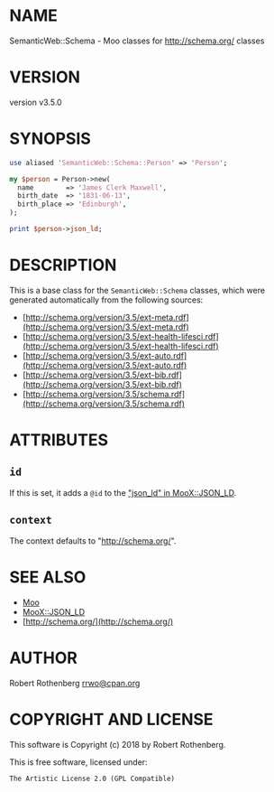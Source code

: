 # NAME

SemanticWeb::Schema - Moo classes for http://schema.org/ classes

# VERSION

version v3.5.0

# SYNOPSIS

```perl
use aliased 'SemanticWeb::Schema::Person' => 'Person';

my $person = Person->new(
  name        => 'James Clerk Maxwell',
  birth_date  => '1831-06-13',
  birth_place => 'Edinburgh',
);

print $person->json_ld;
```

# DESCRIPTION

This is a base class for the `SemanticWeb::Schema` classes, which
were generated automatically from the following sources:

- [http://schema.org/version/3.5/ext-meta.rdf](http://schema.org/version/3.5/ext-meta.rdf)
- [http://schema.org/version/3.5/ext-health-lifesci.rdf](http://schema.org/version/3.5/ext-health-lifesci.rdf)
- [http://schema.org/version/3.5/ext-auto.rdf](http://schema.org/version/3.5/ext-auto.rdf)
- [http://schema.org/version/3.5/ext-bib.rdf](http://schema.org/version/3.5/ext-bib.rdf)
- [http://schema.org/version/3.5/schema.rdf](http://schema.org/version/3.5/schema.rdf)

# ATTRIBUTES

## `id`

If this is set, it adds a `@id` to the ["json\_ld" in MooX::JSON\_LD](https://metacpan.org/pod/MooX::JSON_LD#json_ld).

## `context`

The context defaults to "http://schema.org/".

# SEE ALSO

- [Moo](https://metacpan.org/pod/Moo)
- [MooX::JSON\_LD](https://metacpan.org/pod/MooX::JSON_LD)
- [http://schema.org/](http://schema.org/)

# AUTHOR

Robert Rothenberg <rrwo@cpan.org>

# COPYRIGHT AND LICENSE

This software is Copyright (c) 2018 by Robert Rothenberg.

This is free software, licensed under:

```
The Artistic License 2.0 (GPL Compatible)
```

